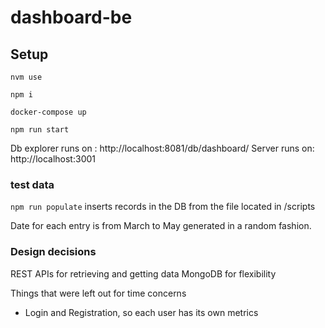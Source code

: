 # dashboard-be

## Setup

`nvm use`

`npm i`

`docker-compose up`

`npm run start`

Db explorer runs on : http://localhost:8081/db/dashboard/
Server runs on: http://localhost:3001

### test data

`npm run populate` inserts records in the DB from the file located in /scripts

Date for each entry is from March to May generated in a random fashion.

### Design decisions

REST APIs for retrieving and getting data
MongoDB for flexibility

Things that were left out for time concerns

- Login and Registration, so each user has its own metrics
